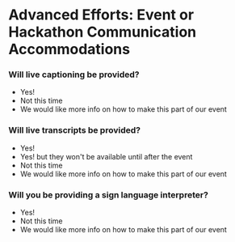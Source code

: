 # Advanced Efforts: Event or Hackathon Communication Accommodations

### Will live captioning be provided?
* Yes!
* Not this time
* We would like more info on how to make this part of our event

### Will live transcripts be provided?
* Yes! 
* Yes! but they won't be available until after the event
* Not this time
* We would like more info on how to make this part of our event

### Will you be providing a sign language interpreter?
* Yes!
* Not this time
* We would like more info on how to make this part of our event